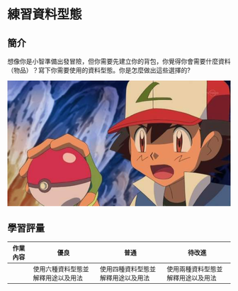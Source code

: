 # 練習資料型態

## 簡介

想像你是小智準備出發冒險，但你需要先建立你的背包，你覺得你會需要什麼資料（物品）？寫下你需要使用的資料型態。你是怎麼做出這些選擇的?

![](01.jpg)

## 學習評量

| 作業內容 | 優良                               | 普通                               | 待改進                             |
| -------- | ---------------------------------- | ---------------------------------- | ---------------------------------- |
|          | 使用六種資料型態並解釋用途以及用法 | 使用四種資料型態並解釋用途以及用法 | 使用兩種資料型態並解釋用途以及用法 |

